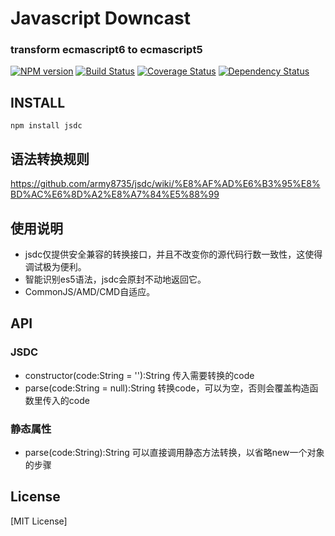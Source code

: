 # Javascript Downcast
### transform ecmascript6 to ecmascript5

[![NPM version](https://badge.fury.io/js/jsdc.png)](https://npmjs.org/package/jsdc)
[![Build Status](https://travis-ci.org/army8735/jsdc.svg?branch=master)](https://travis-ci.org/army8735/jsdc)
[![Coverage Status](https://coveralls.io/repos/army8735/jsdc/badge.png)](https://coveralls.io/r/army8735/jsdc)
[![Dependency Status](https://david-dm.org/army8735/jsdc.png)](https://david-dm.org/army8735/jsdc)

## INSTALL
```
npm install jsdc
```

## 语法转换规则
https://github.com/army8735/jsdc/wiki/%E8%AF%AD%E6%B3%95%E8%BD%AC%E6%8D%A2%E8%A7%84%E5%88%99

## 使用说明
* jsdc仅提供安全兼容的转换接口，并且不改变你的源代码行数一致性，这使得调试极为便利。
* 智能识别es5语法，jsdc会原封不动地返回它。
* CommonJS/AMD/CMD自适应。

## API

### JSDC
* constructor(code:String = ''):String 传入需要转换的code
* parse(code:String = null):String 转换code，可以为空，否则会覆盖构造函数里传入的code

### 静态属性
* parse(code:String):String 可以直接调用静态方法转换，以省略new一个对象的步骤

## License
[MIT License]